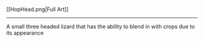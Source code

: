 [[HopHead.png|Full Art]]

---

A small three headed lizard that has the ability to blend in with crops due to its appearance